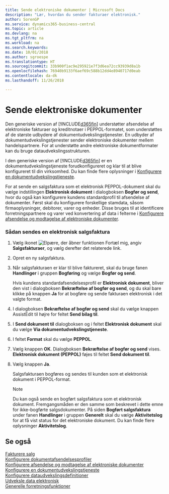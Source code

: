 ```yaml
---
title: Sende elektroniske dokumenter | Microsoft Docs
description: "Lær, hvordan du sender fakturaer elektronisk."
author: SorenGP
ms.service: dynamics365-business-central
ms.topic: article
ms.devlang: na
ms.tgt_pltfrm: na
ms.workload: na
ms.search.keywords: 
ms.date: 10/01/2018
ms.author: sgroespe
ms.translationtype: HT
ms.sourcegitcommit: 33b900f1ac9e295921e7f3d6ea72cc93939d8a1b
ms.openlocfilehash: 76940b9133f6aef69c588b12dd4e8940717d0eab
ms.contentlocale: da-dk
ms.lasthandoff: 11/26/2018

---
```

# <a name="send-electronic-documents"></a>Sende elektroniske dokumenter
Den generiske version af [!INCLUDE[d365fin](includes/d365fin_md.md)] understøtter afsendelse af elektroniske fakturaer og kreditnotaer i PEPPOL-formatet, som understøttes af de største udbydere af dokumentudvekslingstjenester. En udbyder af dokumentudvekslingstjenester sender elektroniske dokumenter mellem handelspartnere. For at understøtte andre elektroniske dokumentformater kan du bruge dataudvekslingsstrukturen.  

 I den generiske version af [!INCLUDE[d365fin](includes/d365fin_md.md)] er en dokumentudvekslingstjeneste forudkonfigureret og klar til at blive konfigureret til din virksomhed. Du kan finde flere oplysninger i [Konfigurere en dokumentudvekslingstjeneste](across-how-to-set-up-a-document-exchange-service.md).  

 For at sende en salgsfaktura som et elektronisk PEPPOL-dokument skal du vælge indstillingen **Elektronisk dokument** i dialogboksen **Bogfør og send**, hvor du også kan konfigurere kundens standardprofil til afsendelse af dokumenter. Først skal du konfigurere forskellige stamdata, såsom firmaoplysninger, debitorer, varer og enheder. Disse bruges til at identificere forretningspartnere og varer ved konvertering af data i felterne i [Konfigurere afsendelse og modtagelse af elektroniske dokumenter](across-how-to-set-up-electronic-document-sending-and-receiving.md).  

### <a name="to-send-an-electronic-sales-invoice"></a>Sådan sendes en elektronisk salgsfaktura  

1.  Vælg ikonet ![Elpære, der åbner funktionen Fortæl mig](media/ui-search/search_small.png "Fortæl mig, hvad du vil foretage dig"), angiv **Salgsfakturaer**, og vælg derefter det relaterede link.  

2.  Opret en ny salgsfaktura.  

3.  Når salgsfakturaen er klar til blive faktureret, skal du bruge fanen **Handlinger** i gruppen **Bogføring** og vælge **Bogfør og send**.  

     Hvis kundens standardafsendelsesprofil er **Elektronisk dokument**, bliver den vist i dialogboksen **Bekræftelse af bogfør og send**, og du skal bare klikke på knappen **Ja** for at bogføre og sende fakturaen elektronisk i det valgte format.  

4.  I dialogboksen **Bekræftelse af bogfør og send** skal du vælge knappen AssistEdit til højre for feltet **Send bilag til**.  

5.  I **Send dokument til** dialogboksen og i feltet **Elektronisk dokument** skal du vælge **Via dokumentudvekslingstjeneste**.  

6.  I feltet **Format** skal du vælge **PEPPOL**.  

7.  Vælg knappen **OK**. Dialogboksen **Bekræftelse af bogfør og send** vises. **Elektronisk dokument (PEPPOL)** føjes til feltet **Send dokument til**.  

8.  Vælg knappen **Ja**.  

     Salgsfakturaen bogføres og sendes til kunden som et elektronisk dokument i PEPPOL-format.  

    > [!NOTE]  
    >  Du kan også sende en bogført salgsfaktura som et elektronisk dokument. Fremgangsmåden er den samme som beskrevet i dette emne for ikke-bogførte salgsdokumenter. På siden **Bogført salgsfaktura** under fanen **Handlinger** i gruppen **Generelt** skal du vælge **Aktivitetslog** for at få vist status for det elektroniske dokument. Du kan finde flere oplysninger **Aktivitetslog**.  

## <a name="see-also"></a>Se også  
[Fakturere salg](sales-how-invoice-sales.md)  
[Konfigurere dokumentafsendelsesprofiler](sales-how-setup-document-send-profiles.md)  
[Konfigurere afsendelse og modtagelse af elektroniske dokumenter](across-how-to-set-up-electronic-document-sending-and-receiving.md)  
[Konfigurere en dokumentudvekslingstjeneste](across-how-to-set-up-a-document-exchange-service.md)  
[Konfigurere dataudvekslingsdefinitioner](across-how-to-set-up-data-exchange-definitions.md)  
[Udveksle data elektronisk](across-data-exchange.md)  
[Generelle forretningsfunktioner](ui-across-business-areas.md)  

